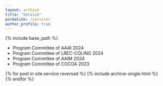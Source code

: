 ```yaml
---
layout: archive
title: "Service"
permalink: /service/
author_profile: true
---
```


{% include base_path %}

* Program Committee of AAAI 2024
* Program Committee of LREC-COLING 2024 
* Program Committee of AAIM 2024
* Program Committee of COCOA 2023 

{% for post in site.service reversed %}
  {% include archive-single.html %}
{% endfor %}
